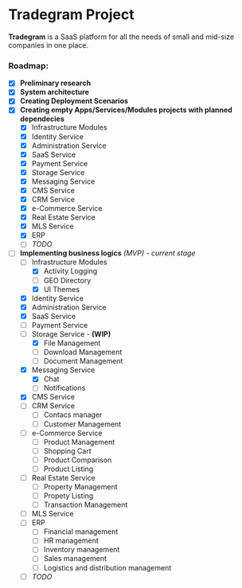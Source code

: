 # Tradegram Project

**Tradegram** is a SaaS platform for all the needs of small and mid-size companies in one place.

### Roadmap:
 - [X] **Preliminary research**
 - [X] **System architecture**
 - [X] **Creating Deployment Scenarios**
 - [X] **Creating empty Apps/Services/Modules projects with planned dependecies**
   - [X] Infrastructure Modules
   - [X] Identity Service
   - [X] Administration Service
   - [X] SaaS Service
   - [X] Payment Service
   - [X] Storage Service
   - [X] Messaging Service
   - [X] CMS Service
   - [X] CRM Service
   - [X] e-Commerce Service
   - [X] Real Estate Service
   - [X] MLS Service
   - [X] ERP 
   - [ ] *TODO*
 - [ ] **Implementing	business logics** *(MVP)* - *current stage* 
   - [ ] Infrastructure Modules
     - [X] Activity Logging
     - [ ] GEO Directory
     - [X] UI Themes
   - [X] Identity Service
   - [X] Administration Service
   - [X] SaaS Service
   - [ ] Payment Service
   - [ ] Storage Service - **(WIP)**
     - [X] File Management
     - [ ] Download Management
     - [ ] Document Management
   - [X] Messaging Service
     - [X] Chat
     - [ ] Notifications
   - [X] CMS Service
   - [ ] CRM Service
     - [ ] Contacs manager
     - [ ] Customer Management
   - [ ] e-Commerce Service
     - [ ] Product Management
     - [ ] Shopping Cart
     - [ ] Product Comparison
     - [ ] Product Listing
   - [ ] Real Estate Service
     - [ ] Property Management
     - [ ] Propety Listing
     - [ ] Transaction Management
   - [ ] MLS Service
   - [ ] ERP
     - [ ] Financial management
     - [ ] HR management
     - [ ] Inventory management
     - [ ] Sales management
     - [ ] Logistics and distribution management
   - [ ] *TODO*
